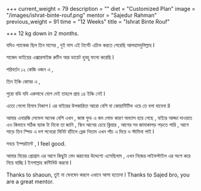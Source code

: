 +++
current_weight = 79
description = ""
diet = "Customized Plan"
image = "/images/ishrat-binte-rouf.png"
mentor = "Sajedur Rahman"
previous_weight = 91
time = "12 Weeks"
title = "Ishrat Binte Rouf"

+++
12 kg down in 2 months.

যদিও প্যাকেজ ছিল তিন মাসের , দুই মাস এই টার্গেট এচিভ করতে পেরেছি আলহামদুলিল্লাহ l

সাজেদ ভাইয়ের এক্সারসাইজ রুটিন আর ডায়েট হুবহু ফলো করেছি l

পরিবর্তন ১২ কেজি ওজন এ ,

তিন ইঞ্চি কোমর এ ,

পুরো বডি যদি একসাথে যোগ দেই তাহলে প্রায় ১৪ ইঞ্চি নেই l

এতো গেলো হিসাব নিকাশ l এর বাইরের উপকারিতা আরো বেশি যা কোয়ান্টিটিভ ওয়ে তে বলা যাবেনা ll

আমার এনারজি লেভেল অনেক বেশি এখন , জাঙ্ক ফুড এ কম লোভ কারণ অভ্যাস হয়ে গেছে , বাইরে আড্ডা দাওয়াত এও কিভাবে সঠিক স্ন্যাক টা নিবো তা জানি , স্কিন আগের চেয়ে ক্লিয়ার , আগের সব জামাকাপড় পড়তে পারি , আগে সাড়ে তিন স্পিড এ দশ পনেরো মিনিট হাঁটলে ব্রেক নিতাম এখন পাঁচ এ দিয়ে ও স্টামিনা পাই l

সবচে ইম্পরট্যান্ট , I feel good.

আমার বিয়ের প্রোগ্রাম এর আগে কিছুটা মেদ ঝরানোর উদ্দেশ্যে এসেছিলাম , এখন নিজের লাইফস্টাইল এর অংশ করে নিয়ে যাচ্ছি l ইনশাল্লাহ কন্টিনিউ করবো l

Thanks to shaoun, তুই না ঘেনঘেন করলে এখানে আসা হতোনা l Thanks to Sajed bro, you are a great mentor.